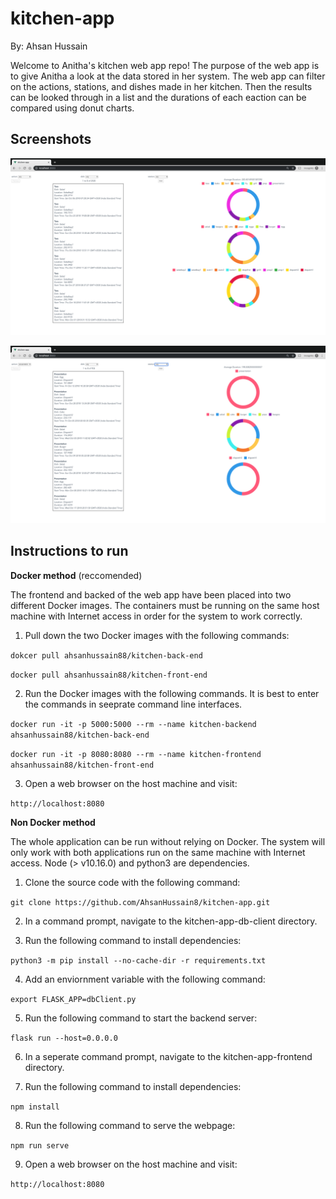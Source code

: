 # kitchen-app
By: Ahsan Hussain

Welcome to Anitha's kitchen web app repo! The purpose of the web app is to give Anitha a look at the data stored in her system. The web app can filter on the actions, stations, and dishes made in her kitchen. Then the results can be looked through in a list and the durations of each eaction can be compared using donut charts. 

Screenshots
----------

![screenshot 1](/Screenshots/screenshot1.png?raw=true)

![screenshot 2](/Screenshots/screenshot2.png?raw=true)

Instructions to run
----------

**Docker method** (reccomended)

The frontend and backed of the web app have been placed into two different Docker images. The containers must be running on the same host machine with Internet access in order for the system to work correctly. 

1. Pull down the two Docker images with the following commands:

`dokcer pull ahsanhussain88/kitchen-back-end`
    
`docker pull ahsanhussain88/kitchen-front-end`

2. Run the Docker images with the following commands. It is best to enter the commands in seeprate command line interfaces.

`docker run -it -p 5000:5000 --rm --name kitchen-backend ahsanhussain88/kitchen-back-end`

`docker run -it -p 8080:8080 --rm --name kitchen-frontend ahsanhussain88/kitchen-front-end`

3. Open a web browser on the host machine and visit: 

 `http://localhost:8080`
 
 **Non Docker method** 
 
The whole application can be run without relying on Docker. The system will only work with both applications run on the same machine with Internet access. Node (> v10.16.0) and python3 are dependencies. 

1. Clone the source code with the following command:

`git clone https://github.com/AhsanHussain8/kitchen-app.git`
 
2. In a command prompt, navigate to the kitchen-app-db-client directory.

3. Run the following command to install dependencies:

`python3 -m pip install --no-cache-dir -r requirements.txt`

4. Add an enviornment variable with the following command:

`export FLASK_APP=dbClient.py`

5. Run the following command to start the backend server:

`flask run --host=0.0.0.0`
 
6. In a seperate command prompt, navigate to the kitchen-app-frontend directory.

7. Run the following command to install dependencies:

 `npm install`
 
8. Run the following command to serve the webpage:
 
 `npm run serve`
 
 
9. Open a web browser on the host machine and visit: 

 `http://localhost:8080`

